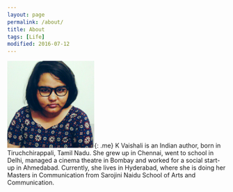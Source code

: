 ```yaml
---
layout: page
permalink: /about/
title: About
tags: [Life]
modified: 2016-07-12
---
```


![image-left](/images/me.jpg){: .me} K Vaishali is an Indian author, born in Tiruchchirappali, Tamil Nadu. She grew up in Chennai, went to school in Delhi, managed a cinema theatre in Bombay and worked for a social start-up in Ahmedabad. Currently, she lives in Hyderabad, where she is doing her Masters in Communication from Sarojini Naidu School of Arts and Communication.